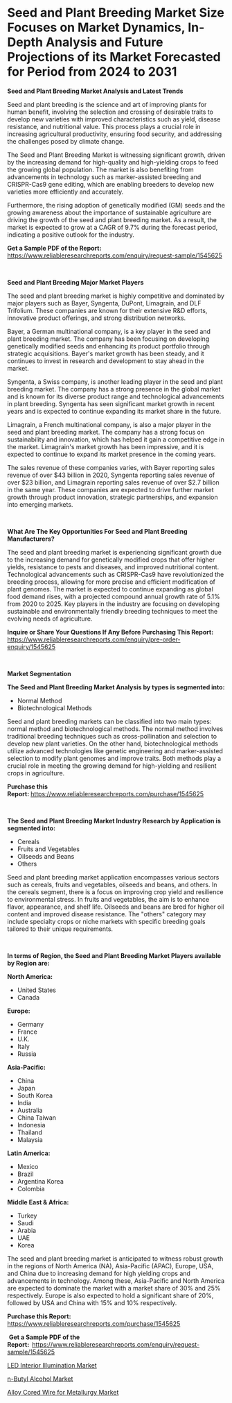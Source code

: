 <p><h1>Seed and Plant Breeding Market Size Focuses on Market Dynamics, In-Depth Analysis and Future Projections of its Market Forecasted for Period from 2024 to 2031</h1></p><p><strong>Seed and Plant Breeding Market Analysis and Latest Trends</strong></p>
<p><p>Seed and plant breeding is the science and art of improving plants for human benefit, involving the selection and crossing of desirable traits to develop new varieties with improved characteristics such as yield, disease resistance, and nutritional value. This process plays a crucial role in increasing agricultural productivity, ensuring food security, and addressing the challenges posed by climate change.</p><p>The Seed and Plant Breeding Market is witnessing significant growth, driven by the increasing demand for high-quality and high-yielding crops to feed the growing global population. The market is also benefiting from advancements in technology such as marker-assisted breeding and CRISPR-Cas9 gene editing, which are enabling breeders to develop new varieties more efficiently and accurately.</p><p>Furthermore, the rising adoption of genetically modified (GM) seeds and the growing awareness about the importance of sustainable agriculture are driving the growth of the seed and plant breeding market. As a result, the market is expected to grow at a CAGR of 9.7% during the forecast period, indicating a positive outlook for the industry.</p></p>
<p><strong>Get a Sample PDF of the Report:&nbsp;</strong> <a href="https://www.reliableresearchreports.com/enquiry/request-sample/1545625">https://www.reliableresearchreports.com/enquiry/request-sample/1545625</a></p>
<p>&nbsp;</p>
<p><strong>Seed and Plant Breeding Major Market Players</strong></p>
<p><p>The seed and plant breeding market is highly competitive and dominated by major players such as Bayer, Syngenta, DuPont, Limagrain, and DLF Trifolium. These companies are known for their extensive R&D efforts, innovative product offerings, and strong distribution networks.</p><p>Bayer, a German multinational company, is a key player in the seed and plant breeding market. The company has been focusing on developing genetically modified seeds and enhancing its product portfolio through strategic acquisitions. Bayer's market growth has been steady, and it continues to invest in research and development to stay ahead in the market.</p><p>Syngenta, a Swiss company, is another leading player in the seed and plant breeding market. The company has a strong presence in the global market and is known for its diverse product range and technological advancements in plant breeding. Syngenta has seen significant market growth in recent years and is expected to continue expanding its market share in the future.</p><p>Limagrain, a French multinational company, is also a major player in the seed and plant breeding market. The company has a strong focus on sustainability and innovation, which has helped it gain a competitive edge in the market. Limagrain's market growth has been impressive, and it is expected to continue to expand its market presence in the coming years.</p><p>The sales revenue of these companies varies, with Bayer reporting sales revenue of over $43 billion in 2020, Syngenta reporting sales revenue of over $23 billion, and Limagrain reporting sales revenue of over $2.7 billion in the same year. These companies are expected to drive further market growth through product innovation, strategic partnerships, and expansion into emerging markets.</p></p>
<p>&nbsp;</p>
<p><strong>What Are The Key Opportunities For Seed and Plant Breeding Manufacturers?</strong></p>
<p><p>The seed and plant breeding market is experiencing significant growth due to the increasing demand for genetically modified crops that offer higher yields, resistance to pests and diseases, and improved nutritional content. Technological advancements such as CRISPR-Cas9 have revolutionized the breeding process, allowing for more precise and efficient modification of plant genomes. The market is expected to continue expanding as global food demand rises, with a projected compound annual growth rate of 5.1% from 2020 to 2025. Key players in the industry are focusing on developing sustainable and environmentally friendly breeding techniques to meet the evolving needs of agriculture.</p></p>
<p><strong>Inquire or Share Your Questions If Any Before Purchasing This Report:</strong> <a href="https://www.reliableresearchreports.com/enquiry/pre-order-enquiry/1545625">https://www.reliableresearchreports.com/enquiry/pre-order-enquiry/1545625</a></p>
<p>&nbsp;</p>
<p><strong>Market Segmentation</strong></p>
<p><strong>The Seed and Plant Breeding Market Analysis by types is segmented into:</strong></p>
<p><ul><li>Normal Method</li><li>Biotechnological Methods</li></ul></p>
<p><p>Seed and plant breeding markets can be classified into two main types: normal method and biotechnological methods. The normal method involves traditional breeding techniques such as cross-pollination and selection to develop new plant varieties. On the other hand, biotechnological methods utilize advanced technologies like genetic engineering and marker-assisted selection to modify plant genomes and improve traits. Both methods play a crucial role in meeting the growing demand for high-yielding and resilient crops in agriculture.</p></p>
<p><strong>Purchase this Report:&nbsp;</strong><a href="https://www.reliableresearchreports.com/purchase/1545625">https://www.reliableresearchreports.com/purchase/1545625</a></p>
<p>&nbsp;</p>
<p><strong>The Seed and Plant Breeding Market Industry Research by Application is segmented into:</strong></p>
<p><ul><li>Cereals</li><li>Fruits and Vegetables</li><li>Oilseeds and Beans</li><li>Others</li></ul></p>
<p><p>Seed and plant breeding market application encompasses various sectors such as cereals, fruits and vegetables, oilseeds and beans, and others. In the cereals segment, there is a focus on improving crop yield and resilience to environmental stress. In fruits and vegetables, the aim is to enhance flavor, appearance, and shelf life. Oilseeds and beans are bred for higher oil content and improved disease resistance. The "others" category may include specialty crops or niche markets with specific breeding goals tailored to their unique requirements.</p></p>
<p>&nbsp;</p>
<p><strong>In terms of Region, the Seed and Plant Breeding Market Players available by Region are:</strong></p>
<p>
    <p> <strong> North America: </strong>
        <ul>
            <li>United States</li>
            <li>Canada</li>
        </ul>
        </p> 
    <p> <strong> Europe: </strong>
        <ul>
            <li>Germany</li>
            <li>France</li>
            <li>U.K.</li>
            <li>Italy</li>
            <li>Russia</li>
        </ul>
        </p> 
    <p> <strong> Asia-Pacific: </strong>
        <ul>
            <li>China</li>
            <li>Japan</li>
            <li>South Korea</li>
            <li>India</li>
            <li>Australia</li>
            <li>China Taiwan</li>
            <li>Indonesia</li>
            <li>Thailand</li>
            <li>Malaysia</li>
        </ul>
        </p> 
    <p> <strong> Latin America: </strong>
        <ul>
            <li>Mexico</li>
            <li>Brazil</li>
            <li>Argentina Korea</li>
            <li>Colombia</li>
        </ul>
        </p> 
    <p> <strong> Middle East & Africa: </strong>
        <ul>
            <li>Turkey</li>
            <li>Saudi</li>
            <li>Arabia</li>
            <li>UAE</li>
            <li>Korea</li>
        </ul>
    </p>
    </p>
<p><p>The seed and plant breeding market is anticipated to witness robust growth in the regions of North America (NA), Asia-Pacific (APAC), Europe, USA, and China due to increasing demand for high yielding crops and advancements in technology. Among these, Asia-Pacific and North America are expected to dominate the market with a market share of 30% and 25% respectively. Europe is also expected to hold a significant share of 20%, followed by USA and China with 15% and 10% respectively.</p></p>
<p><strong>Purchase this Report: </strong><a href="https://www.reliableresearchreports.com/purchase/1545625">https://www.reliableresearchreports.com/purchase/1545625</a></p>
<p>&nbsp;<strong>Get a Sample PDF of the Report:&nbsp;&nbsp;</strong><a href="https://www.reliableresearchreports.com/enquiry/request-sample/1545625">https://www.reliableresearchreports.com/enquiry/request-sample/1545625</a></p>
<p><strong></strong></p>
<p><p><a href="https://view.publitas.com/reportprime-1/led-interior-illumination-market-size-global-industry-overview-market-segmentation-and-forecast-2024-to-2031/">LED Interior Illumination Market</a></p><p><a href="https://view.publitas.com/reportprime-1/n-butyl-alcohol-market-research-report-forecasted-for-period-from-2024-2031-by-market-type-market-application-and-region/">n-Butyl Alcohol Market</a></p><p><a href="https://view.publitas.com/reportprime-1/alloy-cored-wire-for-metallurgy-market-research-report-provides-critical-insights-that-can-help-shape-business-development-and-investment-strategies/">Alloy Cored Wire for Metallurgy Market</a></p></p>